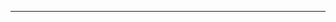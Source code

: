 <!--
CO_OP_TRANSLATOR_METADATA:
{
  "original_hash": "efd82efe50711d7e257eb943151d682c",
  "translation_date": "2025-08-27T13:22:03+00:00",
  "source_file": "02-SetupDevEnvironment/examples/basic-chat-azure/README.md",
  "language_code": "lt"
}
-->


---

